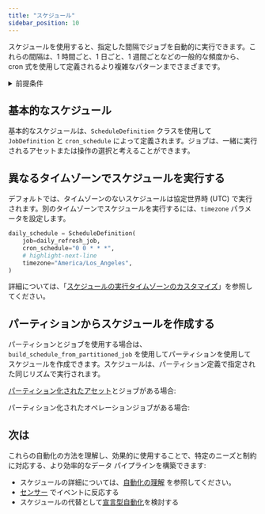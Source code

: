 ```yaml
---
title: "スケジュール"
sidebar_position: 10
---
```


スケジュールを使用すると、指定した間隔でジョブを自動的に実行できます。これらの間隔は、1 時間ごと、1 日ごと、1 週間ごとなどの一般的な頻度から、cron 式を使用して定義されるより複雑なパターンまでさまざまです。

<details>
<summary>前提条件</summary>

このガイドの手順を実行するには、次のものが必要です:

- [アセット](/guides/build/assets/) に関する知識
- [ジョブ](/guides/build/assets/asset-jobs/)に関する知識
</details>

## 基本的なスケジュール

基本的なスケジュールは、`ScheduleDefinition` クラスを使用して `JobDefinition` と `cron_schedule` によって定義されます。ジョブは、一緒に実行されるアセットまたは操作の選択と考えることができます。

<CodeExample path="docs_beta_snippets/docs_beta_snippets/guides/automation/simple-schedule-example.py" language="python" />

## 異なるタイムゾーンでスケジュールを実行する

デフォルトでは、タイムゾーンのないスケジュールは協定世界時 (UTC) で実行されます。別のタイムゾーンでスケジュールを実行するには、`timezone` パラメータを設定します。

```python
daily_schedule = ScheduleDefinition(
    job=daily_refresh_job,
    cron_schedule="0 0 * * *",
    # highlight-next-line
    timezone="America/Los_Angeles",
)
```

詳細については、「[スケジュールの実行タイムゾーンのカスタマイズ](customizing-execution-timezone)」を参照してください。

## パーティションからスケジュールを作成する

パーティションとジョブを使用する場合は、`build_schedule_from_partitioned_job` を使用してパーティションを使用してスケジュールを作成できます。スケジュールは、パーティション定義で指定された同じリズムで実行されます。

<Tabs>
<TabItem value="assets" label="Assets">

[パーティション化されたアセット](/guides/build/partitions-and-backfills)とジョブがある場合:

<CodeExample path="docs_beta_snippets/docs_beta_snippets/guides/automation/schedule-with-partition.py" language="python" />

</TabItem>
<TabItem value="ops" label="Ops">

パーティション化されたオペレーションジョブがある場合:

<CodeExample path="docs_beta_snippets/docs_beta_snippets/guides/automation/schedule-with-partition-ops.py" language="python" />

</TabItem>
</Tabs>

## 次は

これらの自動化の方法を理解し、効果的に使用することで、特定のニーズと制約に対応する、より効率的なデータ パイプラインを構築できます:

- スケジュールの詳細については、[自動化の理解](/guides/automate/index.md) を参照してください。
- [センサー](/guides/automate/sensors) でイベントに反応する
- スケジュールの代替として[宣言型自動化](/guides/automate/declarative-automation)を検討する
